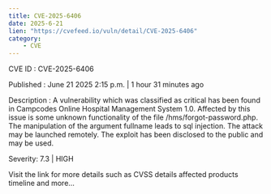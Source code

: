 ```yaml
---
title: CVE-2025-6406
date: 2025-6-21
lien: "https://cvefeed.io/vuln/detail/CVE-2025-6406"
category:
    - CVE
---
```


CVE ID : CVE-2025-6406

Published :  June 21
2025
2:15 p.m. | 1 hour
31 minutes ago

Description : A vulnerability
which was classified as critical
has been found in Campcodes Online Hospital Management System 1.0. Affected by this issue is some unknown functionality of the file /hms/forgot-password.php. The manipulation of the argument fullname leads to sql injection. The attack may be launched remotely. The exploit has been disclosed to the public and may be used.

Severity: 7.3 | HIGH

Visit the link for more details
such as CVSS details
affected products
timeline
and more...
